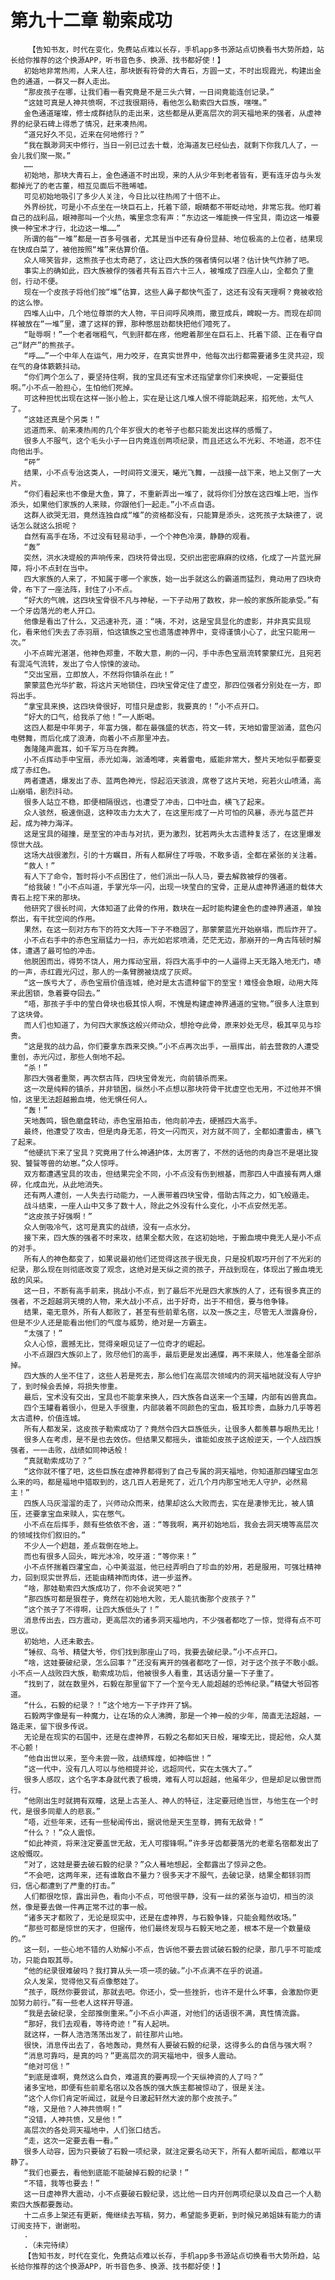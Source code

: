 # 第九十二章 勒索成功
        【告知书友，时代在变化，免费站点难以长存，手机app多书源站点切换看书大势所趋，站长给你推荐的这个换源APP，听书音色多、换源、找书都好使！】
       初始地非常热闹，人来人往，那块嵌有符骨的大青石，方圆一丈，不时出现霞光，构建出金色的通道，一群又一群人走出。
       “那皮孩子在哪，让我们看一看究竟是不是三头六臂，一日间竟能连创记录。”
       “这娃可真是人神共愤啊，不过我很期待，看他怎么勒索四大巨族，嘿嘿。”
       金色通道璀璨，修士成群结队的走出来，这些都是从更高层次的洞天福地来的强者，从虚神界的纪录石碑上得悉了情况，赶来凑热闹。
       “道兄好久不见，近来在何地修行？”
       “我在飘渺洞天中修行，当日一别已过去十载，沧海道友已经仙去，就剩下你我几人了，一会儿我们聚一聚。”
       ……
       初始地，那块大青石上，金色通道不时出现，来的人从少年到老者皆有，更有连牙齿与头发都掉光了的老古董，相互见面后不胜唏嘘。
       可见初始地吸引了多少人关注，今日比以往热闹了十倍不止。
       外界纷扰，可是小不点坐在一块巨石上，托着下颌，眼睛都不带眨动地，非常忘我。他盯着自己的战利品，眼神那叫一个火热，嘴里念念有声：“东边这一堆能换一件宝具，南边这一堆要换一种宝术才行，北边这一堆……”
       所谓的每“一堆”都是一百多号强者，尤其是当中还有身份显赫、地位极高的上位者，结果现在快成白菜了，被他按照“堆”来估算价值。
       众人啼笑皆非，这熊孩子也太奇葩了，这让四大族的强者情何以堪？估计快气炸肺了吧。
       事实上的确如此，四大族被俘的强者共有五百六十三人，被堆成了四座人山，全都负了重创，行动不便。
       现在一个皮孩子将他们按“堆”估算，这些人鼻子都快气歪了，这还有没有天理啊？竟被收拾的这么惨。
       四堆人山中，几个地位尊崇的大人物，平日间呼风唤雨，撒豆成兵，睥睨一方。而现在却同样被放在“一堆”里，遭了这样的罪，那种憋屈劲都快把他们噎死了。
       “耻辱啊！”一个老者喘粗气，气到肝都在疼，他瞪着那坐在巨石上、托着下颌、正在看守自己“财产”的熊孩子。
       “呼……”一个中年人在运气，用力咬牙，在真实世界中，他每次出行都需要诸多生灵共迎，现在气的身体簌簌抖动。
       “你们两个怎么了，要坚持住啊，我的宝具还有宝术还指望拿你们来换呢，一定要挺住啊。”小不点一脸担心，生怕他们死掉。
       可这种担忧出现在这样一张小脸上，实在是让这几堆人恨不得能跳起来，掐死他，太气人了。
       “这娃还真是个另类！”
       远道而来、前来凑热闹的几个年岁很大的老爷子也都只能发出这样的感慨了。
       很多人不服气，这个毛头小子一日内竟连创两项纪录，而且还这么不光彩、不地道，忍不住向他出手。
       “砰”
       结果，小不点专治这类人，一时间符文漫天，曦光飞舞，一战接一战下来，地上又倒了一大片。
       “你们看起来也不像是大鱼，算了，不重新弄出一堆了，就将你们分放在这四堆上吧，当作添头，如果他们家族的人来赎，你跟他们一起走。”小不点自语。
       这群人欲哭无泪，竟然连独自成“堆”的资格都没有，只能算是添头，这死孩子太缺德了，说话怎么就这么损呢？
       自然有高手在场，不过没有轻易动手，一个个神色冷漠，静静的观看。
       “轰”
       突然，洪水决堤般的声响传来，四块符骨出现，交织出密密麻麻的纹络，化成了一片蓝光屏障，将小不点封在当中。
       四大家族的人来了，不知属于哪一个家族，始一出手就这么的霸道而猛烈，竟动用了四块奇骨，布下了一座法阵，封住了小不点。
       “好大的气魄，这四块宝骨很不凡与神秘，一下子动用了数枚，非一般的家族所能承受。”有一个牙齿落光的老人开口。
       他像是看出了什么，又迅速补充，道：“咦，不对，这是宝具显化的虚影，并非真实具现化，看来他们失去了赤羽扇，怕这镇族之宝也遗落虚神界中，变得谨慎小心了，此宝只能用一次。”
       小不点眸光湛湛，他神色郑重，不敢大意，刷的一闪，手中赤色宝扇流转蒙蒙红光，且宛若有混沌气流转，发出了令人惊悚的波动。
       “交出宝扇，立即放人，不然将你镇杀在此！”
       蒙蒙蓝色光华扩散，将这片天地锁住，四块宝骨定住了虚空，那四位强者分别处在一方，即将出手。
       “拿宝具来换，这四块骨很好，可惜只是虚影，我要真的！”小不点开口。
       “好大的口气，给我杀了他！”一人断喝。
       这四人都是中年男子，年富力强，都在最强盛的状态，符文一转，天地如雷罡汹涌，蓝色闪电劈舞，而后化成了浪涛，向着小不点那里冲去。
       轰隆隆声震耳，如千军万马在奔腾。
       小不点挥动手中宝扇，赤光如海，汹涌咆哮，夹着雷电，威能非常大，整片天地似乎都要变成了赤红色。
       两者遭遇，爆发出了赤、蓝两色神光，惊起滔天骇浪，席卷了这片天地，宛若火山喷涌，高山崩塌，剧烈抖动。
       很多人站立不稳，即便相隔很远，也遭受了冲击，口中吐血，横飞了起来。
       众人骇然，极速倒退，这种攻击力太大了，在这里形成了一片可怕的风暴，赤光与蓝芒并起，成为神力海洋。
       这是宝具的碰撞，是至宝的冲击与对抗，更为激烈，犹若两头太古遗种复活了，在这里爆发惊世大战。
       这场大战很激烈，引的十方瞩目，所有人都屏住了呼吸，不敢多语，全都在紧张的关注着。
       “救人！”
       有人下了命令，暂时将小不点困住了，他们派出一队人马，要去解救被俘的强者。
       “给我破！”小不点叫道，手掌光华一闪，出现一块莹白的宝骨，正是从虚神界通道的载体大青石上挖下来的那块。
       他研究了很长时间，大体知道了此骨的作用，数块在一起时能构建金色的虚神界通道，单独祭出，有干扰空间的作用。
       果然，在这一刻对方布下的符文大阵一下子不稳固了，那蒙蒙蓝光开始崩塌，而后炸开了。
       小不点右手中的赤色宝扇猛力一扫，赤光如岩浆喷涌，茫茫无边，那崩开的一角古阵顿时解体，遭遇了最可怕的冲击。
       他脱困而出，得势不饶人，用力挥动宝扇，将四大高手中的一人逼得上天无路入地无门，哧的一声，赤红霞光闪过，那人的一条臂膀被烧成了灰烬。
       “这一族亏大了，赤色宝扇价值连城，绝对是太古遗种留下的至宝！难怪会急眼，动用大阵来此困锁，急着要夺回去。”
       “唔，那孩子手中的莹白骨块也极其惊人啊，不愧是构建虚神界通道的宝物。”很多人注意到了这块骨。
       而人们也知道了，为何四大家族这般兴师动众，想抢夺此骨，原来妙处无尽，极其罕见与珍贵。
       “这是我的战力品，你们要拿东西来交换。”小不点再次出手，一扇挥出，前去营救的人遭受重创，赤光闪过，那些人倒地不起。
       “杀！”
       那四大强者重聚，再次祭古阵，四块宝骨发光，向前镇杀而来。
       这一次是纯粹的镇杀，并非锁困，纵然小不点想以那块符骨干扰虚空也无用，不过他并不惧怕，这里无法超越搬血境，他无惧任何人。
       “轰！”
       天地轰鸣，银色磨盘转动，赤色宝扇拍击，他向前冲去，硬撼四大高手。
       最终，他遭受了攻击，但是肉身无恙，符文一闪而灭，对方就不同了，全都如遭雷击，横飞了起来。
       “他硬抗下来了宝具？究竟用了什么神通护体，太厉害了，不然的话他的肉身岂不是堪比狻猊、饕餮等兽的幼崽。”众人惊呼。
       双方都遭遇宝具的攻击，但结果完全不同，小不点没有伤到根基，而那四人中直接有两人爆碎，化成血光，从此地消失。
       还有两人遭创，一人失去行动能力，一人裹带着四块宝骨，借助古阵之力，如飞般遁走。
       战斗结束，一座人山中又多了数十人，除此之外没有什么变化，小不点安然无恙。
       “这皮孩子好强啊！”
       众人倒吸冷气，这可是真实的战绩，没有一点水分。
       接下来，四大族的强者不时来攻，结果全都大败，在这初始地，于搬血境中竟无人是小不点的对手。
       所有人的神色都变了，如果说最初他们还觉得这孩子很无良，只是投机取巧开创了不光彩的纪录，那么现在则彻底改变了观念，这绝对是天纵之资的孩子，开战到现在，体现出了搬血境无敌的风采。
       这一日，不断有高手前来，挑战小不点，到了最后不光是四大家族的人了，还有很多真正的强者，不乏超越洞天境的人物，来大战小不点，出于好奇，出于不相信，要与他争锋。
       结果，毫无意外，所有人都败了，甚至有些前辈名宿，以及一族之主，尽管无人泄露身份，但是不少人还是能看出他们的气度与威势，绝对是一方霸主。
       “太强了！”
       众人心惊，震撼无比，觉得亲眼见证了一位奇才的崛起。
       小不点跟四大族卯上了，败尽他们的高手，最后更是发出通牒，再不来赎人，他准备全部杀掉。
       四大族的人坐不住了，这些人若是死去，那么他们在高层次领域内的洞天福地就没有人守护了，到时候会丢掉，将损失惨重。
       最后，宝术没有交出，宝具也不能拿来换人，四大族各自送来一个玉罐，内部有凶兽真血。
       四个玉罐看着很小，但是入手很重，内部装着不同颜色的宝血，极其珍贵，血脉力几乎等若太古遗种，价值连城。
       所有人都发呆，这皮孩子勒索成功了？竟然令四大巨族低头，让很多人都羡慕与眼热无比！
       很多人在考虑，是不是也去效仿。但结果又都摇头，谁能如皮孩子这般逆天，一个人战四族强者，一一击败，战绩如同神话般！
       “真就勒索成功了？”
       “这你就不懂了吧，这些巨族在虚神界都得到了自己专属的洞天福地，你知道那四罐宝血怎么来的吗，都是福地中猎取到的，这几百人若是死了，近几个月内那宝地无人守护，必然易主！”
       四族人马灰溜溜的走了，兴师动众而来，结果却这么大败而去，实在是凄惨无比，被人镇压，还要拿宝血来赎人，实在憋气。
       小不点在后挥手，颇有些依依不舍，道：“等我啊，离开初始地后，我会去洞天境等高层次的领域找你们叙旧的。”
       不少人一个趔趄，差点栽倒在地上。
       而也有很多人回头，眸光冰冷，咬牙道：“等你来！”
       小不点怀揣着四灌宝血，心中美滋滋，他已经弄明白了珍血的妙用，若是服用，可强壮精神力，回到现实世界后，还能由精神而肉体，进一步滋养。
       “啥，那娃勒索四大族成功了，你不会说笑吧？”
       “那四族可都是狠茬子，竟然在初始地大败，无人能抗衡那个皮孩子？”
       “这个孩子了不得啊，让四大族低头了！”
       消息传出去，四方震动，更高层次的诸多洞天福地内，不少强者都吃了一惊，觉得有点不可思议。
       初始地，人还未散去。
       “锤叔、鸟爷、精璧大爷，你们找到那座山了吗，我要去破纪录。”小不点开口。
       “啥，这娃要破纪录，怎么回事？”还没有离开的强者都吃了一惊，对于这个孩子不敢小觑。小不点一人战败四大族，勒索成功后，他被很多人看重，其话语分量一下子重了。
       “找到了，就在数里外，石毅在那里留下了一个至今无人能超越的恐怖纪录。”精璧大爷回答道。
       “什么，石毅的纪录？！”这个地方一下子炸开了锅。
       石毅两字像是有一种魔力，让在场的众人沸腾，那是一个神一般的少年，简直无法超越，一路走来，留下很多传说。
       无论是在现实的石国中，还是在虚神界，石毅之名都如天日般，璀璨无比，提起他，众人莫不心颤！
       “他自出世以来，至今未尝一败，战绩辉煌，如神临世！”
       “这一代中，没有几人可以与他相提并论，远超同代，实在太强大了。”
       很多人感叹，这个名字本身就代表了极境，难有人可以超越，他虽年少，但是却足以傲世而行。
       “他刚出生时就拥有双瞳，这是上古圣人、神人的特征，注定要冠绝当世，与他生在一个时代，是很多同辈人的悲哀。”
       “唔，近些年来，还有一些秘闻传出，据说他是天生至尊，拥有无敌骨！”
       “什么？！”众人震惊。
       “如此神资，将来注定要盖世无敌，无人可撄锋啊。”许多牙齿都要落光的老辈名宿都发出了这般慨叹。
       “对了，这娃是要去破石毅的纪录？”众人蓦地想起，全都露出了惊异之色。
       “不会吧，这两年来，还有谁敢自不量力？很多天才不服气，去破记录，结果全都铩羽而归，信心都遭到了严重的打击。”
       人们都很吃惊，露出异色，看向小不点，可他很平静，没有一丝的紧张与迫切，相当的淡然，像是要去做一件再正常不过的事一般。
       “诸多天才都败了，无论是现实中，还是在虚神界，与石毅争锋，只能会黯然收场。”
       “那些可都是惊世的天才，但据传，他们最终发现与石毅天地之差，根本不是一个数量级的。”
       这一刻，一些心地不错的人劝解小不点，告诉他不要去尝试破石毅的纪录，那几乎不可能成功，只能自取其辱。
       “他的纪录很难破吗？我打算从头一项一项的破。”小不点满不在乎的说道。
       众人发呆，觉得他又有点像憨娃了。
       “孩子，既然你要尝试，那就去吧。你还小，受一些挫折，也许不是什么坏事，会激励你更加努力前行。”有一些老人这样开导道。
       “我是去破纪录，全部推倒重来。”小不点小声道，对他们的话语很不满，真性情流露。
       “那好，我们去观看，等待奇迹！”有人起哄。
       就这样，一群人浩浩荡荡出发了，前往那片山地。
       很快，消息传出去了，各地轰动，竟然有人要破石毅的纪录，这得多么的自信与强大啊？
       “消息可靠吗，是真的吗？”更高层次的洞天福地中，很多人震动。
       “绝对可信！”
       “到底是谁啊，竟然这么自负，难道真的要再现一个天纵神资的人了吗？”
       诸多宝地，即便有些前辈名宿以及各族的强大族主都被惊动了，很是关注。
       “这个人你们肯定听闻过，就是今日激起轩然大波的那个皮孩子。”
       “啥，又是他？人神共愤啊！”
       “没错，人神共愤，又是他！”
       高层次的各处洞天福地中，人们张口结舌。
       “走，这次一定要去看一看。”
       很多人动容，因为只要破了石毅一项纪录，就注定要名动天下，所有人都听闻后，都难以平静了。
       “我们也要去，看他到底能不能破掉石毅的纪录！”
       “不错，我等也要去！”
       这一日虚神界大震动，小不点要破石毅纪录，远比他一日内开创两项纪录以及自己一个人勒索四大族都要轰动。
       十二点多上架还有更新，俺继续去写稿，努力，希望能多更新，到时候兄弟姐妹有能力的请订阅支持下，谢谢啦。
       .
       .（未完待续）
       【告知书友，时代在变化，免费站点难以长存，手机app多书源站点切换看书大势所趋，站长给你推荐的这个换源APP，听书音色多、换源、找书都好使！】